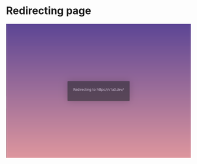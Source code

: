 # Redirecting page

<img src="https://raw.githubusercontent.com/V1A0/HTML-Templates/master/screenshots/re.png"
     alt="example-screenshot"
     style="float: left;" />
